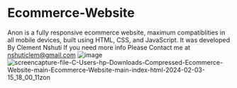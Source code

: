 # Ecommerce-Website
Anon is a fully responsive ecommerce website, maximum compatiblities in all mobile devices, built using HTML, CSS, and JavaScript. It was developed By Clement Nshuti If you need more info Please Contact me at nshuticlem@gmail.com
![image](https://github.com/Nshuti-Clement/Ecommerce-Website/assets/95314098/c6c63aad-9d24-4065-b698-b8e014d6912b)
![screencapture-file-C-Users-hp-Downloads-Compressed-Ecommerce-Website-main-Ecommerce-Website-main-index-html-2024-02-03-15_18_00_11zon](https://github.com/Nshuti-Clement/Ecommerce-Website/assets/95314098/87b1bc90-a963-419a-ba24-10d0145fdac5)
